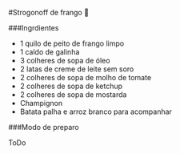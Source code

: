 #Strogonoff de frango :chicken:

###Ingrdientes 

* 1 quilo de peito de frango limpo
* 1 caldo de galinha
* 3 colheres de sopa de óleo
* 2 latas de creme de leite sem soro
* 2 colheres de sopa de molho de tomate
* 2 colheres de sopa de ketchup
* 2 colheres de sopa de mostarda
* Champignon
* Batata palha e arroz branco para acompanhar 

###Modo de preparo

ToDo